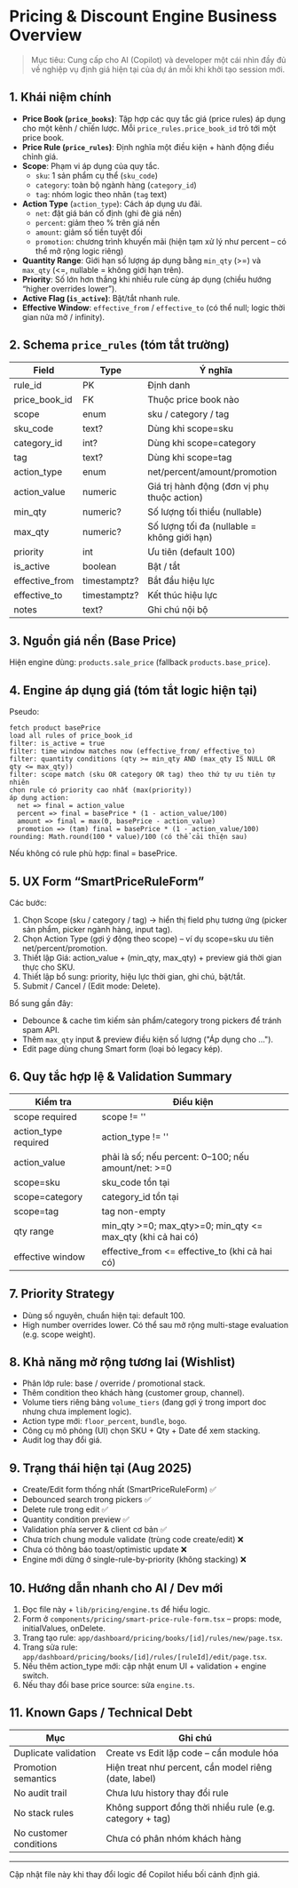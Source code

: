 # Pricing & Discount Engine Business Overview

> Mục tiêu: Cung cấp cho AI (Copilot) và developer một cái nhìn đầy đủ về nghiệp vụ định giá hiện tại của dự án mỗi khi khởi tạo session mới.

## 1. Khái niệm chính
- **Price Book (`price_books`)**: Tập hợp các quy tắc giá (price rules) áp dụng cho một kênh / chiến lược. Mỗi `price_rules.price_book_id` trỏ tới một price book.
- **Price Rule (`price_rules`)**: Định nghĩa một điều kiện + hành động điều chỉnh giá.
- **Scope**: Phạm vi áp dụng của quy tắc.
  - `sku`: 1 sản phẩm cụ thể (`sku_code`)
  - `category`: toàn bộ ngành hàng (`category_id`)
  - `tag`: nhóm logic theo nhãn (`tag` text)
- **Action Type** (`action_type`): Cách áp dụng ưu đãi.
  - `net`: đặt giá bán cố định (ghi đè giá nền)
  - `percent`: giảm theo % trên giá nền
  - `amount`: giảm số tiền tuyệt đối
  - `promotion`: chương trình khuyến mãi (hiện tạm xử lý như percent – có thể mở rộng logic riêng)
- **Quantity Range**: Giới hạn số lượng áp dụng bằng `min_qty` (>=) và `max_qty` (<=, nullable = không giới hạn trên).
- **Priority**: Số lớn hơn thắng khi nhiều rule cùng áp dụng (chiều hướng “higher overrides lower”).
- **Active Flag (`is_active`)**: Bật/tắt nhanh rule.
- **Effective Window**: `effective_from` / `effective_to` (có thể null; logic thời gian nửa mở / infinity).

## 2. Schema `price_rules` (tóm tắt trường)
| Field | Type | Ý nghĩa |
|-------|------|--------|
| rule_id | PK | Định danh |
| price_book_id | FK | Thuộc price book nào |
| scope | enum | sku / category / tag |
| sku_code | text? | Dùng khi scope=sku |
| category_id | int? | Dùng khi scope=category |
| tag | text? | Dùng khi scope=tag |
| action_type | enum | net/percent/amount/promotion |
| action_value | numeric | Giá trị hành động (đơn vị phụ thuộc action) |
| min_qty | numeric? | Số lượng tối thiểu (nullable) |
| max_qty | numeric? | Số lượng tối đa (nullable = không giới hạn) |
| priority | int | Ưu tiên (default 100) |
| is_active | boolean | Bật / tắt |
| effective_from | timestamptz? | Bắt đầu hiệu lực |
| effective_to | timestamptz? | Kết thúc hiệu lực |
| notes | text? | Ghi chú nội bộ |

## 3. Nguồn giá nền (Base Price)
Hiện engine dùng: `products.sale_price` (fallback `products.base_price`).

## 4. Engine áp dụng giá (tóm tắt logic hiện tại)
Pseudo:
```
fetch product basePrice
load all rules of price_book_id
filter: is_active = true
filter: time window matches now (effective_from/ effective_to)
filter: quantity conditions (qty >= min_qty AND (max_qty IS NULL OR qty <= max_qty))
filter: scope match (sku OR category OR tag) theo thứ tự ưu tiên tự nhiên
chọn rule có priority cao nhất (max(priority))
áp dụng action:
  net => final = action_value
  percent => final = basePrice * (1 - action_value/100)
  amount => final = max(0, basePrice - action_value)
  promotion => (tạm) final = basePrice * (1 - action_value/100)
rounding: Math.round(100 * value)/100 (có thể cải thiện sau)
```
Nếu không có rule phù hợp: final = basePrice.

## 5. UX Form “SmartPriceRuleForm”
Các bước:
1. Chọn Scope (sku / category / tag) -> hiển thị field phụ tương ứng (picker sản phẩm, picker ngành hàng, input tag).
2. Chọn Action Type (gợi ý động theo scope) – ví dụ scope=sku ưu tiên net/percent/promotion.
3. Thiết lập Giá: action_value + (min_qty, max_qty) + preview giá thời gian thực cho SKU.
4. Thiết lập bổ sung: priority, hiệu lực thời gian, ghi chú, bật/tắt.
5. Submit / Cancel / (Edit mode: Delete).

Bổ sung gần đây:
- Debounce & cache tìm kiếm sản phẩm/category trong pickers để tránh spam API.
- Thêm `max_qty` input & preview điều kiện số lượng ("Áp dụng cho ...").
- Edit page dùng chung Smart form (loại bỏ legacy kép).

## 6. Quy tắc hợp lệ & Validation Summary
| Kiểm tra | Điều kiện |
|----------|----------|
| scope required | scope != '' |
| action_type required | action_type != '' |
| action_value | phải là số; nếu percent: 0–100; nếu amount/net: >=0 |
| scope=sku | sku_code tồn tại |
| scope=category | category_id tồn tại |
| scope=tag | tag non-empty |
| qty range | min_qty >=0; max_qty>=0; min_qty <= max_qty (khi cả hai có) |
| effective window | effective_from <= effective_to (khi cả hai có) |

## 7. Priority Strategy
- Dùng số nguyên, chuẩn hiện tại: default 100.
- High number overrides lower. Có thể sau mở rộng multi-stage evaluation (e.g. scope weight).

## 8. Khả năng mở rộng tương lai (Wishlist)
- Phân lớp rule: base / override / promotional stack.
- Thêm condition theo khách hàng (customer group, channel).
- Volume tiers riêng bảng `volume_tiers` (đang gợi ý trong import doc nhưng chưa implement logic).
- Action type mới: `floor_percent`, `bundle`, `bogo`.
- Công cụ mô phỏng (UI) chọn SKU + Qty + Date để xem stacking.
- Audit log thay đổi giá.

## 9. Trạng thái hiện tại (Aug 2025)
- Create/Edit form thống nhất (SmartPriceRuleForm) ✅
- Debounced search trong pickers ✅
- Delete rule trong edit ✅
- Quantity condition preview ✅
- Validation phía server & client cơ bản ✅
- Chưa trích chung module validate (trùng code create/edit) ❌
- Chưa có thông báo toast/optimistic update ❌
- Engine mới dừng ở single-rule-by-priority (không stacking) ❌

## 10. Hướng dẫn nhanh cho AI / Dev mới
1. Đọc file này + `lib/pricing/engine.ts` để hiểu logic.
2. Form ở `components/pricing/smart-price-rule-form.tsx` – props: mode, initialValues, onDelete.
3. Trang tạo rule: `app/dashboard/pricing/books/[id]/rules/new/page.tsx`.
4. Trang sửa rule: `app/dashboard/pricing/books/[id]/rules/[ruleId]/edit/page.tsx`.
5. Nếu thêm action_type mới: cập nhật enum UI + validation + engine switch.
6. Nếu thay đổi base price source: sửa `engine.ts`.

## 11. Known Gaps / Technical Debt
| Mục | Ghi chú |
|-----|--------|
| Duplicate validation | Create vs Edit lặp code – cần module hóa |
| Promotion semantics | Hiện treat như percent, cần model riêng (date, label) |
| No audit trail | Chưa lưu history thay đổi rule |
| No stack rules | Không support đồng thời nhiều rule (e.g. category + tag) |
| No customer conditions | Chưa có phân nhóm khách hàng |

---
Cập nhật file này khi thay đổi logic để Copilot hiểu bối cảnh định giá.
